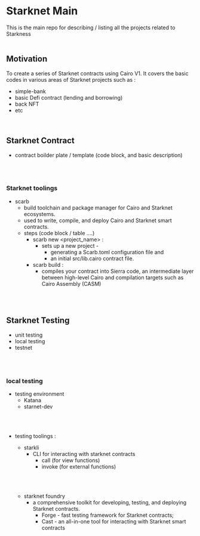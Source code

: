 # Starknet Main #
This is the main repo for describing / listing all the projects related to Starkness
<br></br>

## Motivation ##
To create a series of Starknet contracts using Cairo V1. It covers the basic codes in various areas of Starknet projects such as :
- simple-bank
- basic Defi contract (lending and borrowing)
- back NFT
- etc

<br>

## Starknet Contract ##
- contract boilder plate / template
  (code block, and basic description)
  
<br></br>
### Starknet toolings ###
  - scarb
    - build toolchain and package manager for Cairo and Starknet ecosystems.
    - used to write, compile, and deploy Cairo and Starknet smart contracts.
    - steps (code block / table ....)
      - scarb new <project_name> :
        - sets up a new project -
          - generating a Scarb.toml configuration file and
          - an initial src/lib.cairo contract file.
      - scarb build :
        - compiles your contract into Sierra code, an intermediate layer between high-level Cairo and compilation targets such as Cairo Assembly (CASM) 

<br></br>
## Starknet Testing ##
- unit testing
- local testing
- testnet 

<br></br>
### local testing ###
- testing environment
  - Katana
  - starnet-dev

<br></br>
- testing toolings :

  - starkli
    - CLI for interacting with starknet contracts
      - call (for view functions)
      - invoke (for external functions)
     
  <br></br>
  - starknet foundry
    - a comprehensive toolkit for developing, testing, and deploying Starknet contracts.
      - Forge - fast testing framework for Starknet contracts;
      - Cast - an all-in-one tool for interacting with Starknet smart contracts




  
  
  
  
  
  
  
  
  

